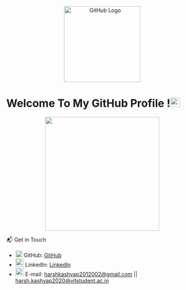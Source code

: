 <div align="center">

<img src="https://github.com/harsh-kashyap0201/harsh-kashyap0201/blob/main/github.gif" alt="GitHub Logo" width="200" height="200" />
</div>

<div>
<p><h1> Welcome To My GitHub Profile !<img src="https://media.giphy.com/media/hvRJCLFzcasrR4ia7z/giphy.gif" width="25px"></h1> </p>
</div>

<div align="center">
<img src="https://github.com/harsh-kashyap0201/harsh-kashyap0201/blob/main/Vanilla-1s-280px.gif" width="300px">
</div>


📬 Get in Touch

- <img src="https://media.giphy.com/media/CwTvSiWflgCGKgz5eb/giphy.gif" width="18"> GitHub: [GitHub](https://www.github.com/harsh-kashyap0201)
- <img src="https://media.giphy.com/media/HQTYdpx1yhxWpugAi2/giphy.gif" width="22"> LinkedIn: [LinkedIn](https://www.linkedin.com/in/harsh-kashyap-b8b584160)
- <img src="https://media.giphy.com/media/fYBttYPejVFv1tcJbz/giphy.gif" width="22"> E-mail: harshkashyap2012002@gmail.com || harsh.kashyap2020@vitstudent.ac.in
